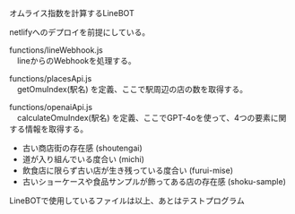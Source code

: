 オムライス指数を計算するLineBOT

netlifyへのデプロイを前提にしている。

functions/lineWebhook.js <br>
　lineからのWebhookを処理する。

functions/placesApi.js <br>
　getOmuIndex(駅名) を定義、ここで駅周辺の店の数を取得する。
  
functions/openaiApi.js <br>
　calculateOmuIndex(駅名) を定義、ここでGPT-4oを使って、4つの要素に関する情報を取得する。

- 古い商店街の存在感 (shoutengai)
- 道が入り組んでいる度合い (michi)
- 飲食店に限らず古い店が生き残っている度合い (furui-mise)
- 古いショーケースや食品サンプルが飾ってある店の存在感 (shoku-sample)

LineBOTで使用しているファイルは以上、あとはテストプログラム

